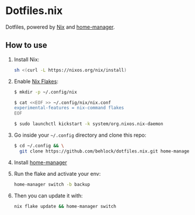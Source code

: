 # Dotfiles.nix

Dotfiles, powered by [Nix](https://nixos.org/nix/) and [home-manager](https://github.com/rycee/home-manager).

## How to use

1. Install Nix:

   ```bash
   sh <(curl -L https://nixos.org/nix/install)
   ```

2. Enable [Nix Flakes](https://www.tweag.io/blog/2020-05-25-flakes):

   ```bash
   $ mkdir -p ~/.config/nix

   $ cat <<EOF >> ~/.config/nix/nix.conf
   experimental-features = nix-command flakes
   EOF

   $ sudo launchctl kickstart -k system/org.nixos.nix-daemon
   ```

3. Go inside your `~/.config` directory and clone this repo:

   ```bash
   $ cd ~/.config && \
     git clone https://github.com/behlock/dotfiles.nix.git home-manager && cd home-manager
   ```

4. Install [home-manager](https://nix-community.github.io/home-manager/index.html#sec-install-standalone)

5. Run the flake and activate your env:

   ```bash
   home-manager switch -b backup
   ```

6. Then you can update it with:

   ```bash
   nix flake update && home-manager switch
   ```
